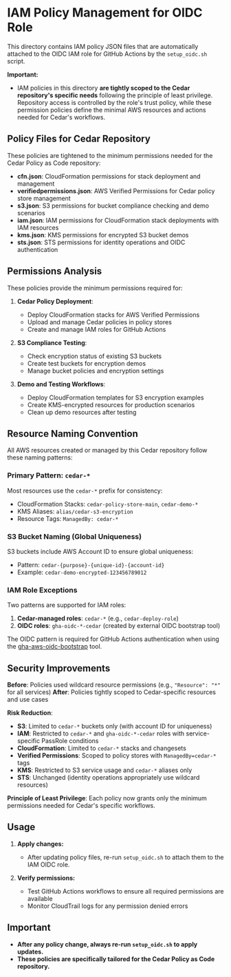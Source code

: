 # IAM Policy Management for OIDC Role

This directory contains IAM policy JSON files that are automatically attached to the OIDC IAM role for GitHub Actions by the `setup_oidc.sh` script.

**Important:**
- IAM policies in this directory **are tightly scoped to the Cedar repository's specific needs** following the principle of least privilege. Repository access is controlled by the role's trust policy, while these permission policies define the minimal AWS resources and actions needed for Cedar's workflows.

## Policy Files for Cedar Repository

These policies are tightened to the minimum permissions needed for the Cedar Policy as Code repository:

- **cfn.json**: CloudFormation permissions for stack deployment and management
- **verifiedpermissions.json**: AWS Verified Permissions for Cedar policy store management  
- **s3.json**: S3 permissions for bucket compliance checking and demo scenarios
- **iam.json**: IAM permissions for CloudFormation stack deployments with IAM resources
- **kms.json**: KMS permissions for encrypted S3 bucket demos
- **sts.json**: STS permissions for identity operations and OIDC authentication

## Permissions Analysis

These policies provide the minimum permissions required for:

1. **Cedar Policy Deployment**:
   - Deploy CloudFormation stacks for AWS Verified Permissions
   - Upload and manage Cedar policies in policy stores
   - Create and manage IAM roles for GitHub Actions

2. **S3 Compliance Testing**:
   - Check encryption status of existing S3 buckets
   - Create test buckets for encryption demos
   - Manage bucket policies and encryption settings

3. **Demo and Testing Workflows**:
   - Deploy CloudFormation templates for S3 encryption examples
   - Create KMS-encrypted resources for production scenarios
   - Clean up demo resources after testing

## Resource Naming Convention

All AWS resources created or managed by this Cedar repository follow these naming patterns:

### Primary Pattern: `cedar-*`
Most resources use the `cedar-*` prefix for consistency:
- CloudFormation Stacks: `cedar-policy-store-main`, `cedar-demo-*`
- KMS Aliases: `alias/cedar-s3-encryption`
- Resource Tags: `ManagedBy: cedar-*`

### S3 Bucket Naming (Global Uniqueness)
S3 buckets include AWS Account ID to ensure global uniqueness:
- Pattern: `cedar-{purpose}-{unique-id}-{account-id}`
- Example: `cedar-demo-encrypted-123456789012`

### IAM Role Exceptions
Two patterns are supported for IAM roles:
1. **Cedar-managed roles**: `cedar-*` (e.g., `cedar-deploy-role`)
2. **OIDC roles**: `gha-oidc-*-cedar` (created by external OIDC bootstrap tool)

The OIDC pattern is required for GitHub Actions authentication when using the 
[gha-aws-oidc-bootstrap](https://github.com/PaulDuvall/gha-aws-oidc-bootstrap) tool.

## Security Improvements

**Before**: Policies used wildcard resource permissions (e.g., `"Resource": "*"` for all services)
**After**: Policies tightly scoped to Cedar-specific resources and use cases

**Risk Reduction**:
- **S3**: Limited to `cedar-*` buckets only (with account ID for uniqueness)
- **IAM**: Restricted to `cedar-*` and `gha-oidc-*-cedar` roles with service-specific PassRole conditions
- **CloudFormation**: Limited to `cedar-*` stacks and changesets
- **Verified Permissions**: Scoped to policy stores with `ManagedBy=cedar-*` tags
- **KMS**: Restricted to S3 service usage and `cedar-*` aliases only
- **STS**: Unchanged (identity operations appropriately use wildcard resources)

**Principle of Least Privilege**: Each policy now grants only the minimum permissions needed for Cedar's specific workflows.

## Usage

1. **Apply changes:**
   - After updating policy files, re-run `setup_oidc.sh` to attach them to the IAM OIDC role.

2. **Verify permissions:**
   - Test GitHub Actions workflows to ensure all required permissions are available
   - Monitor CloudTrail logs for any permission denied errors

## Important
- **After any policy change, always re-run `setup_oidc.sh` to apply updates.**
- **These policies are specifically tailored for the Cedar Policy as Code repository.**
